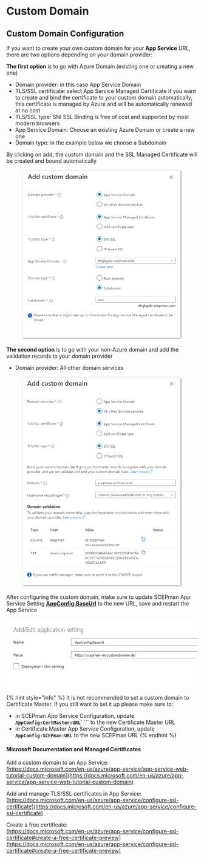 # Custom Domain

## Custom Domain Configuration

If you want to create your own custom domain for your **App Service** URL, there are two options depending on your domain provider:

**The first option** is to go with Azure Domain (existing one or creating a new one)

* Domain provider: in this case App Service Domain
* TLS/SSL certificate: select App Service Managed Certificate if you want to create and bind the certificate to your custom domain automatically, this certificate is managed by Azure and will be automatically renewed at no cost
* TLS/SSL type: SNI SSL Binding is free of cost and supported by most modern browsers
* App Service Domain: Choose an existing Azure Domain or create a new one
* Domain type: in the example below we choose a Subdomain

By clicking on add, the custom domain and the SSL Managed Certificate will be created and bound automatically

<figure><img src="../../.gitbook/assets/2022-12-23 15_12_15-Window.png" alt=""><figcaption></figcaption></figure>

**The second option** is to go with your non-Azure domain and add the validation records to your domain provider

* Domain provider: All other domain services

<figure><img src="../../.gitbook/assets/2022-12-23 17_01_35-Window.png" alt=""><figcaption></figcaption></figure>

After configuring the custom domain, make sure to update SCEPman App Service Setting [**AppConfig:BaseUrl**](application-settings/basics.md#appconfig-baseurl) to the new URL, save and restart the App Service

![](../../../.gitbook/assets/scepman-cname4-1.png)

{% hint style="info" %}
It is not recommended to set a custom domain to Certificate Master. If you still want to set it up please make sure to:

* in SCEPman App Service Configuration, update **`AppConfig:CertMaster:URL`**` ``` to the new Certificate Master URL
* in Certificate Master App Service Configuration, update **`AppConfig:SCEPman:URL`** to the new SCEPman URL
{% endhint %}

#### Microsoft Documentation and Managed Certificates

Add a custom domain to an App Service:\
[https://docs.microsoft.com/en-us/azure/app-service/app-service-web-tutorial-custom-domain](https://docs.microsoft.com/en-us/azure/app-service/app-service-web-tutorial-custom-domain)

Add and manage TLS/SSL certificates in App Service:\
[https://docs.microsoft.com/en-us/azure/app-service/configure-ssl-certificate](https://docs.microsoft.com/en-us/azure/app-service/configure-ssl-certificate)

Create a free certificate:\
[https://docs.microsoft.com/en-us/azure/app-service/configure-ssl-certificate#create-a-free-certificate-preview](https://docs.microsoft.com/en-us/azure/app-service/configure-ssl-certificate#create-a-free-certificate-preview)
